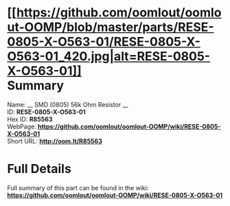 
[[https://github.com/oomlout/oomlout-OOMP/blob/master/parts/RESE-0805-X-O563-01/RESE-0805-X-O563-01_420.jpg|alt=RESE-0805-X-O563-01]]     
Summary
=================
  
Name: __ SMD (0805) 56k Ohm Resistor __    
ID: __RESE-0805-X-O563-01__   
Hex ID: __R85563__   
WebPage: __https://github.com/oomlout/oomlout-OOMP/wiki/RESE-0805-X-O563-01__   
Short URL: __http://oom.lt/R85563__   

Full Details
==========================
Full summary of this part can be found in the wiki:   
__https://github.com/oomlout/oomlout-OOMP/wiki/RESE-0805-X-O563-01__    

